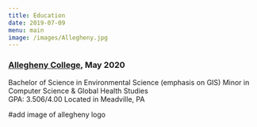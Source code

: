 ```yaml
---
title: Education
date: 2019-07-09
menu: main
image: /images/Allegheny.jpg
---
```




### [Allegheny College](https://allegheny.edu/), May 2020

Bachelor of Science in Environmental Science (emphasis on GIS)
Minor in Computer Science & Global Health Studies	 
GPA: 3.506/4.00
Located in Meadville, PA

#add image of allegheny logo
